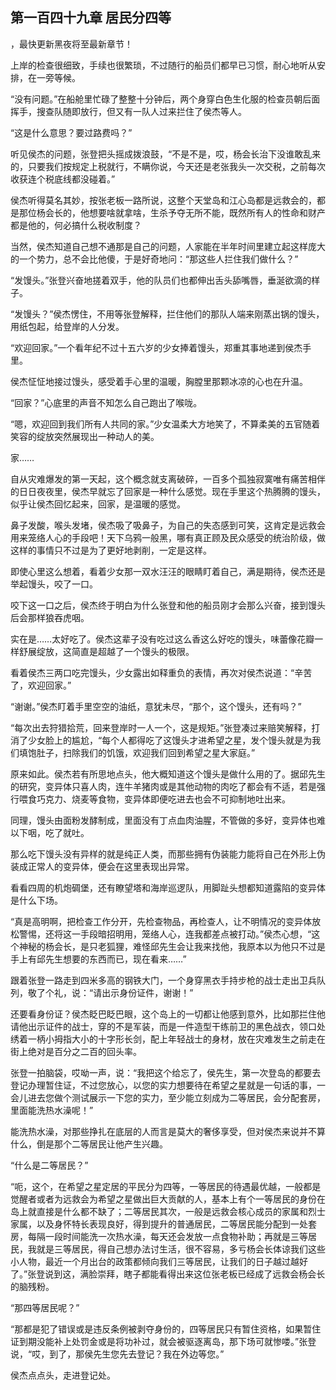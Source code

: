 ## 第一百四十九章 居民分四等
，最快更新黑夜将至最新章节！

上岸的检查很细致，手续也很繁琐，不过随行的船员们都早已习惯，耐心地听从安排，在一旁等候。

“没有问题。”在船舱里忙碌了整整十分钟后，两个身穿白色生化服的检查员朝后面挥手，搜查队随即放行，但又有一队人过来拦住了侯杰等人。

“这是什么意思？要过路费吗？”

听见侯杰的问题，张登把头摇成拨浪鼓，“不是不是，哎，杨会长治下没谁敢乱来的，只要我们按规定上税就行，不瞒你说，今天还是老张我头一次交税，之前每次收获连个税底线都没碰着。”

侯杰听得莫名其妙，按张老板一路所说，这整个天堂岛和江心岛都是远救会的，都是那位杨会长的，他想要啥就拿啥，生杀予夺无所不能，既然所有人的性命和财产都是他的，何必搞什么税收制度？

当然，侯杰知道自己想不通那是自己的问题，人家能在半年时间里建立起这样庞大的一个势力，总不会比他傻，于是好奇地问：“那这些人拦住我们做什么？”

“发馒头。”张登兴奋地搓着双手，他的队员们也都伸出舌头舔嘴唇，垂涎欲滴的样子。

“发馒头？”侯杰愣住，不用等张登解释，拦住他们的那队人端来刚蒸出锅的馒头，用纸包起，给登岸的人分发。

“欢迎回家。”一个看年纪不过十五六岁的少女捧着馒头，郑重其事地递到侯杰手里。

侯杰怔怔地接过馒头，感受着手心里的温暖，胸膛里那颗冰凉的心也在升温。

“回家？”心底里的声音不知怎么自己跑出了喉咙。

“嗯，欢迎回到我们所有人共同的家。”少女温柔大方地笑了，不算柔美的五官随着笑容的绽放突然展现出一种动人的美。

家……

自从灾难爆发的第一天起，这个概念就支离破碎，一百多个孤独寂寞唯有痛苦相伴的日日夜夜里，侯杰早就忘了回家是一种什么感觉。现在手里这个热腾腾的馒头，似乎让侯杰回忆起来，回家，是温暖的感觉。

鼻子发酸，喉头发堵，侯杰吸了吸鼻子，为自己的失态感到可笑，这肯定是远救会用来笼络人心的手段吧！天下乌鸦一般黑，哪有真正顾及民众感受的统治阶级，做这样的事情只不过是为了更好地剥削，一定是这样。

即使心里这么想着，看着少女那一双水汪汪的眼睛盯着自己，满是期待，侯杰还是举起馒头，咬了一口。

咬下这一口之后，侯杰终于明白为什么张登和他的船员刚才会那么兴奋，接到馒头后会那样狼吞虎咽。

实在是……太好吃了。侯杰这辈子没有吃过这么香这么好吃的馒头，味蕾像花瓣一样舒展绽放，这简直是超越了一个馒头的极限。

看着侯杰三两口吃完馒头，少女露出如释重负的表情，再次对侯杰说道：“辛苦了，欢迎回家。”

“谢谢。”侯杰盯着手里空空的油纸，意犹未尽，“那个，这个馒头，还有吗？”

“每次出去狩猎拾荒，回来登岸时一人一个，这是规矩。”张登凑过来赔笑解释，打消了少女脸上的尴尬，“每个人都得吃了这馒头才进希望之星，发个馒头就是为我们填饱肚子，扫除我们的饥饿，欢迎我们回到希望之星大家庭。”

原来如此。侯杰若有所思地点头，他大概知道这个馒头是做什么用的了。据邱先生的研究，变异体只喜人肉，连牛羊猪肉或是其他动物的肉吃了都会有不适，若是强行喂食巧克力、烧麦等食物，变异体即便吃进去也会不可抑制地吐出来。

同理，馒头由面粉发酵制成，里面没有丁点血肉油腥，不管做的多好，变异体也难以下咽，吃了就吐。

那么吃下馒头没有异样的就是纯正人类，而那些拥有伪装能力能将自己在外形上伪装成正常人的变异体，便会在这里表现出异常。

看看四周的机炮碉堡，还有瞭望塔和海岸巡逻队，用脚趾头想都知道露陷的变异体是什么下场。

“真是高明啊，把检查工作分开，先检查物品，再检查人，让不明情况的变异体放松警惕，还将这一手段暗招明用，笼络人心，连我都差点被打动。”侯杰心想，“这个神秘的杨会长，是只老狐狸，难怪邱先生会让我来找他，我原本以为他只不过是手上有邱先生想要的东西而已，现在看来……”

跟着张登一路走到四米多高的钢铁大门，一个身穿黑衣手持步枪的战士走出卫兵队列，敬了个礼，说：“请出示身份证件，谢谢！”

还要看身份证？侯杰眨巴眨巴眼，这个岛上的一切都让他感到意外，比如那拦住他请他出示证件的战士，穿的不是军装，而是一件造型干练前卫的黑色战衣，领口处绣着一柄小拇指大小的十字形长剑，配上年轻战士的身材，放在灾难发生之前走在街上绝对是百分之二百的回头率。

张登一拍脑袋，哎呦一声，说：“我把这个给忘了，侯先生，第一次登岛的都要去登记办理暂住证，不过您放心，以您的实力想要待在希望之星就是一句话的事，一会儿进去您做个测试展示一下您的实力，至少能立刻成为二等居民，会分配套房，里面能洗热水澡呢！”

能洗热水澡，对那些挣扎在底层的人而言是莫大的奢侈享受，但对侯杰来说并不算什么，倒是那个二等居民让他产生兴趣。

“什么是二等居民？”

“呃，这个，在希望之星定居的平民分为四等，一等居民的待遇最优越，一般都是觉醒者或者为远救会为希望之星做出巨大贡献的人，基本上有个一等居民的身份在岛上就直接是什么都不缺了；二等居民其次，一般是远救会核心成员的家属和烈士家属，以及身怀特长表现良好，得到提升的普通居民，二等居民能分配到一处套房，每隔一段时间能洗一次热水澡，每天还会发放一点食物补助；再就是三等居民，我就是三等居民，得自己想办法讨生活，很不容易，多亏杨会长体谅我们这些小人物，最近一个月出台的政策都倾向我们三等居民，让我们的日子越过越好了。”张登说到这，满脸崇拜，瞎子都能看得出来这位张老板已经成了远救会杨会长的脑残粉。

“那四等居民呢？”

“那都是犯了错误或是违反条例被剥夺身份的，四等居民只有暂住资格，如果暂住证到期没能补上处罚金或是将功补过，就会被驱逐离岛，那下场可就惨喽。”张登说，“哎，到了，那侯先生您先去登记？我在外边等您。”

侯杰点点头，走进登记处。

